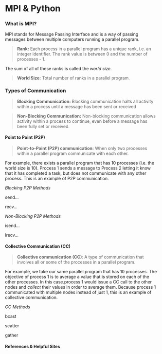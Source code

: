 # MPI & Python

### What is MPI?

MPI stands for Message Passing Interface and is a way of passing messages between multiple computers running a parallel program.

> **Rank:** Each process in a parallel program has a unique rank, i.e. an integer identifier. The rank value is between 0 and the number of processes - 1.

The sum of all of these ranks is called the _world size_.

> **World Size:** Total number of ranks in a parallel program.

### Types of Communication

> **Blocking Communication:** Blocking communication halts all activity within a process until a message has been sent or received

> **Non-Blocking Communication:** Non-blocking communication allows activity within a process to continue, even before a message has been fully set or received.

#### Point to Point (P2P)

> **Point-to-Point (P2P) communication:** When only two processes within a parallel program communicate with each other.&#x20;

For example, there exists a parallel program that has 10 processes (i.e. the world size is 10). Process 1 sends a message to Process 2 letting it know that it has completed a task, but does not communicate with any other process. This is an example of P2P communication.

_Blocking P2P Methods_

send...

recv...

_Non-Blocking P2P Methods_

isend...

irecv...

#### Collective Communication (CC)

> **Collective communication (CC)**: A type of communication that involves all or some of the processes in a parallel program.

For example, we take our same parallel program that has 10 processes. The objective of process 1 is to average a value that is stored on each of the other processes. In this case.process 1 would issue a CC call to the other nodes and _collect_ their values in order to average them. Because process 1 communicated with multiple nodes instead of just 1, this is an example of collective communication.

_CC Methods_

bcast

scatter

gather

#### References & Helpful Sites
